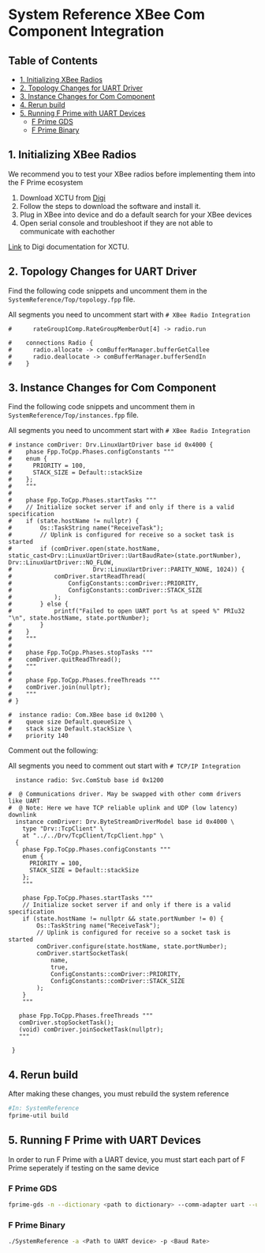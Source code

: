 # System Reference XBee Com Component Integration

## Table of Contents

* [1. Initializing XBee Radios](#1-ensure-xbee-devices-are-working-together)
* [2. Topology Changes for UART Driver](#2-change-the-topology-of-the-com-components-to-include-the-linux-uart-driver)
* [3. Instance Changes for Com Component](#3-change-the-instances-of-the-com-components-to-use-xbee-radio-com)
* [4. Rerun build](#4-rerun-build)
* [5. Running F Prime with UART Devices](#5-running-f-prime-with-uart-devices)
    * [F Prime GDS](#f-prime-gds)
    * [F Prime Binary](#f-prime-binary)

## 1. Initializing XBee Radios

We recommend you to test your XBee radios before implementing them into the F Prime ecosystem

1. Download XCTU from [Digi](https://www.digi.com/products/embedded-systems/digi-xbee/digi-xbee-tools/xctu)
2. Follow the steps to download the software and install it.
3. Plug in XBee into device and do a default search for your XBee devices
4. Open serial console and troubleshoot if they are not able to communicate with eachother

[Link](https://www.digi.com/resources/documentation/digidocs/PDFs/90001458-13.pdf) to Digi documentation for XCTU.

## 2. Topology Changes for UART Driver

Find the following code snippets and uncomment them in the `SystemReference/Top/topology.fpp` file.

All segments you need to uncomment start with `# XBee Radio Integration`

```
#      rateGroup1Comp.RateGroupMemberOut[4] -> radio.run
```
```
#    connections Radio {
#      radio.allocate -> comBufferManager.bufferGetCallee
#      radio.deallocate -> comBufferManager.bufferSendIn
#    }
```


## 3. Instance Changes for Com Component

Find the following code snippets and uncomment them in `SystemReference/Top/instances.fpp` file.

All segments you need to uncomment start with `# XBee Radio Integration`

```
# instance comDriver: Drv.LinuxUartDriver base id 0x4000 {
#    phase Fpp.ToCpp.Phases.configConstants """
#    enum {
#      PRIORITY = 100,
#      STACK_SIZE = Default::stackSize
#    };
#    """
#
#    phase Fpp.ToCpp.Phases.startTasks """
#    // Initialize socket server if and only if there is a valid specification
#    if (state.hostName != nullptr) {
#        Os::TaskString name("ReceiveTask");
#        // Uplink is configured for receive so a socket task is started
#        if (comDriver.open(state.hostName, static_cast<Drv::LinuxUartDriver::UartBaudRate>(state.portNumber), Drv::LinuxUartDriver::NO_FLOW,
#                       Drv::LinuxUartDriver::PARITY_NONE, 1024)) {
#            comDriver.startReadThread(
#                ConfigConstants::comDriver::PRIORITY,
#                ConfigConstants::comDriver::STACK_SIZE
#            );
#        } else {
#            printf("Failed to open UART port %s at speed %" PRIu32 "\n", state.hostName, state.portNumber);
#        }
#    }
#    """
#
#    phase Fpp.ToCpp.Phases.stopTasks """
#    comDriver.quitReadThread();
#    """
#
#    phase Fpp.ToCpp.Phases.freeThreads """
#    comDriver.join(nullptr);
#    """
# }
```

```
#  instance radio: Com.XBee base id 0x1200 \
#    queue size Default.queueSize \
#    stack size Default.stackSize \
#    priority 140
```

Comment out the following:

All segments you need to comment out start with `# TCP/IP Integration`

```
  instance radio: Svc.ComStub base id 0x1200

#  @ Communications driver. May be swapped with other comm drivers like UART
#  @ Note: Here we have TCP reliable uplink and UDP (low latency) downlink
  instance comDriver: Drv.ByteStreamDriverModel base id 0x4000 \
    type "Drv::TcpClient" \
    at "../../Drv/TcpClient/TcpClient.hpp" \
  {
    phase Fpp.ToCpp.Phases.configConstants """
    enum {
      PRIORITY = 100,
      STACK_SIZE = Default::stackSize
    };
    """

    phase Fpp.ToCpp.Phases.startTasks """
    // Initialize socket server if and only if there is a valid specification
    if (state.hostName != nullptr && state.portNumber != 0) {
        Os::TaskString name("ReceiveTask");
        // Uplink is configured for receive so a socket task is started
        comDriver.configure(state.hostName, state.portNumber);
        comDriver.startSocketTask(
            name,
            true,
            ConfigConstants::comDriver::PRIORITY,
            ConfigConstants::comDriver::STACK_SIZE
        );
    }
    """

   phase Fpp.ToCpp.Phases.freeThreads """
   comDriver.stopSocketTask();
   (void) comDriver.joinSocketTask(nullptr);
   """

 }
 ```

## 4. Rerun build

After making these changes, you must rebuild the system reference

```bash
#In: SystemReference
fprime-util build
```

## 5. Running F Prime with UART Devices

In order to run F Prime with a UART device, you must start each part of F Prime seperately if testing on the same device

### F Prime GDS
```bash
fprime-gds -n --dictionary <path to dictionary> --comm-adapter uart --uart-device <Path to UART device> --uart-baud <Baud rate>
``` 

### F Prime Binary
```bash
./SystemReference -a <Path to UART device> -p <Baud Rate>
```
